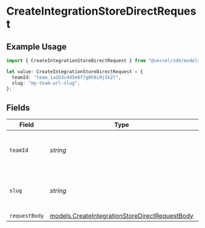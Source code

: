 # CreateIntegrationStoreDirectRequest

## Example Usage

```typescript
import { CreateIntegrationStoreDirectRequest } from "@vercel/sdk/models/createintegrationstoredirectop.js";

let value: CreateIntegrationStoreDirectRequest = {
  teamId: "team_1a2b3c4d5e6f7g8h9i0j1k2l",
  slug: "my-team-url-slug",
};
```

## Fields

| Field                                                                                                  | Type                                                                                                   | Required                                                                                               | Description                                                                                            | Example                                                                                                |
| ------------------------------------------------------------------------------------------------------ | ------------------------------------------------------------------------------------------------------ | ------------------------------------------------------------------------------------------------------ | ------------------------------------------------------------------------------------------------------ | ------------------------------------------------------------------------------------------------------ |
| `teamId`                                                                                               | *string*                                                                                               | :heavy_minus_sign:                                                                                     | The Team identifier to perform the request on behalf of.                                               | team_1a2b3c4d5e6f7g8h9i0j1k2l                                                                          |
| `slug`                                                                                                 | *string*                                                                                               | :heavy_minus_sign:                                                                                     | The Team slug to perform the request on behalf of.                                                     | my-team-url-slug                                                                                       |
| `requestBody`                                                                                          | [models.CreateIntegrationStoreDirectRequestBody](../models/createintegrationstoredirectrequestbody.md) | :heavy_minus_sign:                                                                                     | N/A                                                                                                    |                                                                                                        |